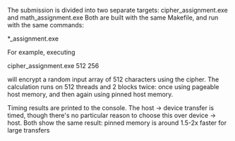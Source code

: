 The submission is divided into two separate targets:
cipher_assignment.exe and math_assignment.exe
Both are built with the same Makefile, and run with the same commands:

*_assignment.exe <total threads> <block size>

For example, executing

cipher_assignment.exe 512 256

will encrypt a random input array of 512 characters using the cipher. The calculation runs on 512 threads and 2 blocks twice: once using pageable host memory, and then again using pinned host memory.

Timing results are printed to the console. The 
host -> device transfer is timed, though there's no particular reason to choose this over device -> host. Both show
the same result: pinned memory is around 1.5-2x faster for large transfers
